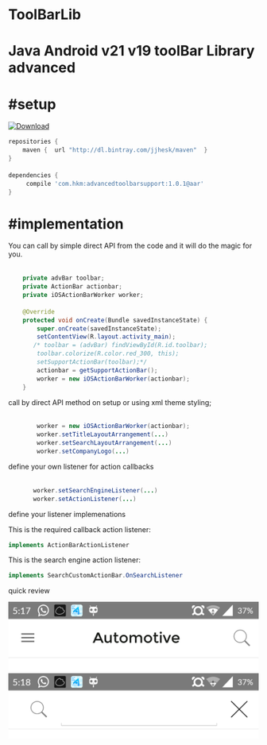 # ToolBarLib
Java Android v21 v19 toolBar Library advanced
=================================================

#setup
=======
[ ![Download](https://api.bintray.com/packages/jjhesk/maven/advancedtoolbarsupport/images/download.svg) ](https://bintray.com/jjhesk/maven/advancedtoolbarsupport/_latestVersion)
```gradle
repositories {
    maven {  url "http://dl.bintray.com/jjhesk/maven"  }
}

dependencies {
     compile 'com.hkm:advancedtoolbarsupport:1.0.1@aar'
}

```

#implementation
=======
You can call by simple direct API from the code and it will do the magic for you.

```java

    private advBar toolbar;
    private ActionBar actionbar;
    private iOSActionBarWorker worker;

    @Override
    protected void onCreate(Bundle savedInstanceState) {
        super.onCreate(savedInstanceState);
        setContentView(R.layout.activity_main);
       /* toolbar = (advBar) findViewById(R.id.toolbar);
        toolbar.colorize(R.color.red_300, this);
        setSupportActionBar(toolbar);*/
        actionbar = getSupportActionBar();
        worker = new iOSActionBarWorker(actionbar);
    }


```


call by direct API method on setup or using xml theme styling;
```java

        worker = new iOSActionBarWorker(actionbar);
        worker.setTitleLayoutArrangement(...)
        worker.setSearchLayoutArrangement(...)
        worker.setCompanyLogo(...)

```


define your own listener for action callbacks

```java

       worker.setSearchEngineListener(...)
       worker.setActionListener(...)

```
define your listener implemenations

This is the required callback action listener:
```java
implements ActionBarActionListener
```

This is the search engine action listener:
```java
implements SearchCustomActionBar.OnSearchListener
```

quick review

![demo1](screenshot/device-2015-05-15-171739.png)
![demo2](screenshot/device-2015-05-15-171813.png)